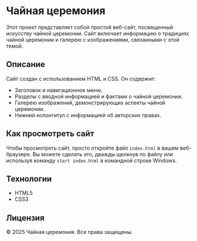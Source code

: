 # Чайная церемония

Этот проект представляет собой простой веб-сайт, посвященный искусству чайной церемонии. Сайт включает информацию о традициях чайной церемонии и галерею с изображениями, связанными с этой темой.

## Описание

Сайт создан с использованием HTML и CSS. Он содержит:
- Заголовок и навигационное меню.
- Разделы с вводной информацией и фактами о чайной церемонии.
- Галерею изображений, демонстрирующих аспекты чайной церемонии.
- Нижний колонтитул с информацией об авторских правах.

## Как просмотреть сайт

Чтобы просмотреть сайт, просто откройте файл `index.html` в вашем веб-браузере. Вы можете сделать это, дважды щелкнув по файлу или используя команду `start index.html` в командной строке Windows.

## Технологии

- HTML5
- CSS3

## Лицензия

© 2025 Чайная церемония. Все права защищены.
